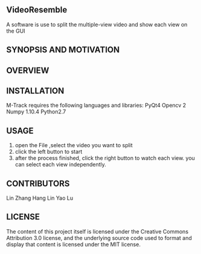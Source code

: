 ##  VideoResemble

A software is use to split the multiple-view video and show each view on the GUI

## SYNOPSIS AND MOTIVATION



## OVERVIEW


## INSTALLATION
M-Track requires the following languages and libraries:
PyQt4 
Opencv 2
Numpy 1.10.4
Python2.7


## USAGE
1. open the File ,select the video you want to split
2. click the left button to start 
3. after the process finished,  click the right button to watch each view. 
you can select each view independently. 

## CONTRIBUTORS

Lin Zhang
Hang Lin
Yao Lu


## LICENSE

The content of this project itself is licensed under the Creative Commons Attribution 3.0 license, and the underlying source code used to format and display that content is licensed under the MIT license.